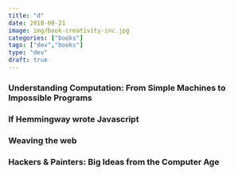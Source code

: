 ```yaml
---
title: "d"
date: 2018-08-21
image: img/book-creativity-inc.jpg
categories: ["books"]
tags: ["dev","books"]
type: "dev"
draft: true
---
```



### Understanding Computation: From Simple Machines to Impossible Programs

### If Hemmingway wrote Javascript

### Weaving the web

### Hackers & Painters: Big Ideas from the Computer Age

